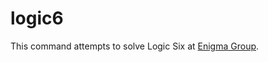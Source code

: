 logic6
======

This command attempts to solve Logic Six at [Enigma Group][].

[Enigma Group]: http://www.enigmagroup.org/pages/logics/
